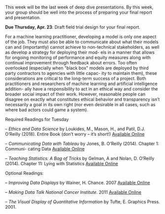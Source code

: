 This week will be the last week of deep dive presentations. By this
week, your group should be well into the process of preparing your
final report and presentation. 

**Due Thursday, Apr. 23**: Draft field trial design for your final report.

For a machine learning practitioner, developing a model is only one
aspect of the job. They must also be able to communicate about what
their models can and (importantly) cannot achieve to  non-technical
stakeholders, as well as develop a strategy for deploying their mod-
els in a manner that allows for ongoing monitoring of performance and
equity measures along with continual improvement through feedback
about errors. Too often overlooked (especially when "black box" models
are deployed by third party contractors to agencies with little capac-
ity to maintain them), these considerations are critical to the
long-term success of a project. Both practitioners and researchers of
machine learning and artificial intelligence addition- ally have a
responsibility to act in an ethical way and consider the broader
social impact of their work. However, reasonable people can disagree
on exactly what constitutes ethical behavior and transparency isn’t
necessarily a goal in its own right (nor even desirable in all cases,
such as where bad actors could game a system). 

Required Readings for Tuesday

– *Ethics and Data Science* by Loukides, M., Mason, H., and Patil, D.J. O’Reilly (2018). Entire Book (don’t worry – it’s short!) [Available Online](https://learning.oreilly.com/library/view/ethics-and-data/9781492043898/)

– *Communicating Data with Tableau* by Jones, B. O’Reilly (2014). Chapter 1: Communi- cating Data [Available Online](https://learning.oreilly.com/library/view/communicating-data-with/9781449372019/)

– *Teaching Statistics: A Bag of Tricks* by Gelman, A and Nolan, D. O’Reilly (2014). Chapter 11: Lying with Statistics [Available Online](https://www.oxfordscholarship.com/view/10.1093/oso/9780198785699.001.0001/oso-9780198785699-chapter-11)

Optional Readings:

– *Improving Data Displays* by Wainer, H. Chance. 2007 [Available Online](http://www.stat.columbia.edu/~gelman/communication/Wainer2009.pdf)

– *Making Data Talk National Cancer Institute*. 2011 [Available Online](https://www.cancer.gov/publications/health-communication/making-data-talk.pdf)

– *The Visual Display of Quantitative Information* by Tufte, E. Graphics Press. 2001.
